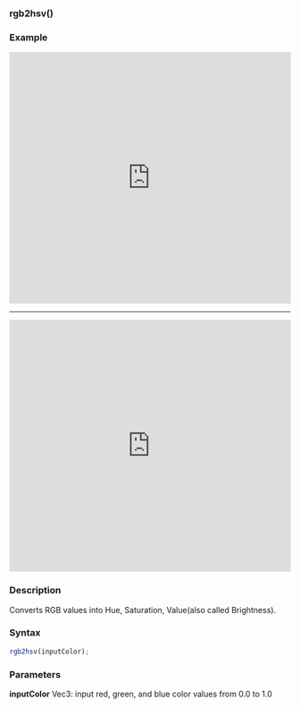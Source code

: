 ### rgb2hsv()

### Example

<iframe width="100%" height="450px" src="https://shaderpark.com/sculpture/-MJIsKk3ZLGAs4sFvDEc?example=true&embed=true" frameborder="0"></iframe>

---

<iframe width="100%" height="450px" src="https://shaderpark.com/sculpture/-MJItwRqqccisWHIxdE4?example=true&embed=true" frameborder="0"></iframe>

### Description
Converts RGB values into Hue, Saturation, Value(also called Brightness).

### Syntax
```js
rgb2hsv(inputColor);
```

### Parameters
**inputColor** Vec3: input red, green, and blue color values from 0.0 to 1.0
